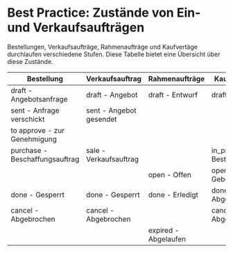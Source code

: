 # Best Practice: Zustände von Ein- und Verkaufsaufträgen

Bestellungen, Verkaufsaufträge, Rahmenaufträge und Kaufvertäge durchlaufen verschiedene Stufen. Diese Tabelle bietet eine Übersicht über diese Zustände.

| Bestellung                     | Verkaufsauftrag         | Rahmenaufträge       | Kaufverträge             |
| ------------------------------ | ----------------------- | -------------------- | ------------------------ |
| draft - Angebotsanfrage        | draft - Angebot         | draft - Entwurf      | draft - Entwurf          |
| sent - Anfrage verschickt      | sent - Angebot gesendet |                      |                          |
| to approve - zur Genehmigung   |                         |                      |                          |
| purchase - Beschaffungsauftrag | sale - Verkaufsauftrag  |                      | in_progress -  Bestätigt |
|                                |                         | open -  Offen        | open -  Gebotsauswahl    |
| done - Gesperrt                | done - Gesperrt         | done - Erledigt      | done - Abgeschlossen     |
| cancel - Abgebrochen           | cancel - Abgebrochen    |                      | cancel - Abgebrochen     |
|                                |                         | expired - Abgelaufen |                          |
